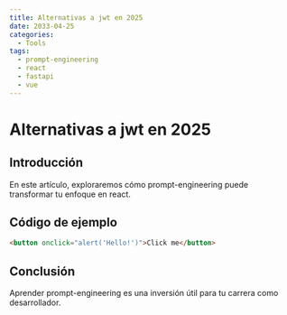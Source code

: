 ```yaml
---
title: Alternativas a jwt en 2025
date: 2033-04-25
categories:
  - Tools
tags:
  - prompt-engineering
  - react
  - fastapi
  - vue
---
```


# Alternativas a jwt en 2025

## Introducción

En este artículo, exploraremos cómo prompt-engineering puede transformar tu enfoque en react.

## Código de ejemplo

```html
<button onclick="alert('Hello!')">Click me</button>
```

## Conclusión

Aprender prompt-engineering es una inversión útil para tu carrera como desarrollador.